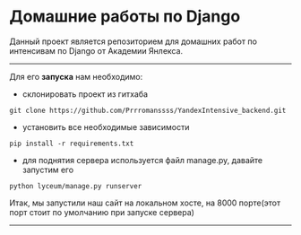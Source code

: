 # Домашние работы по Django


Данный проект является репозиторием для домашних работ по интенсивам по Django от Академии Янлекса.

***
Для его __запуска__ нам необходимо:
* склонировать проект из гитхаба
```commandline
git clone https://github.com/Prrromanssss/YandexIntensive_backend.git
```
* установить все необходимые зависимости
```commandline
pip install -r requirements.txt
```
* для поднятия сервера используется файл manage.py, давайте запустим его
```commandline
python lyceum/manage.py runserver
```
Итак, мы запустили наш сайт на локальном хосте, на 8000 порте(этот порт стоит по умолчанию при запуске сервера)
***